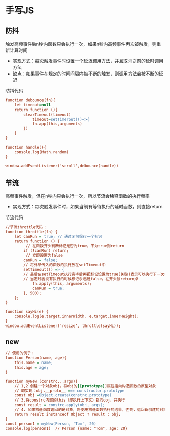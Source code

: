# 手写JS

## 防抖

触发高频事件后n秒内函数只会执行一次，如果n秒内高频事件再次被触发，则重新计算时间

- 实现方式：每次触发事件时设置一个延迟调用方法，并且取消之前的延时调用方法
- 缺点：如果事件在规定的时间间隔内被不断的触发，则调用方法会被不断的延迟

防抖代码

```ini
function debounce(fn){
	let timeout=null
	return function (){
		clearTimeout(timeout)
			timeout=setTimerout(()=>{
			fn.app(this,arguments)
		})
	}
}

function handle(){
	console.log(Math.random)
}

window.addEventListener('scroll',debounce(handle))

```

## 节流

高频事件触发，但在n秒内只会执行一次，所以节流会稀释函数的执行频率

- 实现方式：每次触发事件时，如果当前有等待执行的延时函数，则直接return

节流代码

```ini
//节流throttle代码：
function throttle(fn) {
    let canRun = true; // 通过闭包保存一个标记
    return function () {
         // 在函数开头判断标记是否为true，不为true则return
        if (!canRun) return;
         // 立即设置为false
        canRun = false;
        // 将外部传入的函数的执行放在setTimeout中
        setTimeout(() => { 
        // 最后在setTimeout执行完毕后再把标记设置为true(关键)表示可以执行下一次循环了。
        // 当定时器没有执行的时候标记永远是false，在开头被return掉
            fn.apply(this, arguments);
            canRun = true;
        }, 500);
    };
}

function sayHi(e) {
    console.log(e.target.innerWidth, e.target.innerHeight);
}
window.addEventListener('resize', throttle(sayHi));
```

## new

```ini
// 使用的例子：
function Person(name, age){
	this.name = name;
	this.age = age;
}

function myNew (constrc,..args){
	// 1,2 创建一个对象obj，将obj的[[prototype]]属性指向构造函数的原型对象
	// 即实现：obj.__proto__ === constructor.prototype
	const obj =Object.create(constrc.prototype)
	// 3.将constrc内部的this（即执行上下文）指向obj，并执行
	const result = constrc.apply(obj, args); 
	// 4. 如果构造函数返回的是对象，则使用构造函数执行的结果。否则，返回新创建的对象
	return result instanceof Object ? result : obj; 
}
const person1 = myNew(Person, 'Tom', 20)
console.log(person1)  // Person {name: "Tom", age: 20}

```

